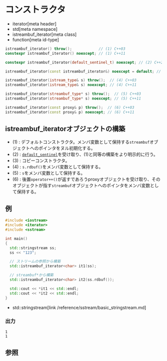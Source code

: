 # コンストラクタ
* iterator[meta header]
* std[meta namespace]
* istreambuf_iterator[meta class]
* function[meta id-type]

```cpp
istreambuf_iterator() throw();            // (1) C++03
constexpr istreambuf_iterator() noexcept; // (1) C++11

constexpr istreambuf_iterator(default_sentinel_t) noexcept; // (2) C++20

istreambuf_iterator(const istreambuf_iterator&) noexcept = default; // (3) C++11

istreambuf_iterator(istream_type& s) throw();  // (4) C++03
istreambuf_iterator(istream_type& s) noexcept; // (4) C++11

istreambuf_iterator(streambuf_type* s) throw();  // (5) C++03
istreambuf_iterator(streambuf_type* s) noexcept; // (5) C++11

istreambuf_iterator(const proxy& p) throw();  // (6) C++03
istreambuf_iterator(const proxy& p) noexcept; // (6) C++11
```

## istreambuf_iteratorオブジェクトの構築
- (1) : デフォルトコンストラクタ。メンバ変数として保持する`streambuf`オブジェクトへのポインタをヌル初期化する。
- (2) : [`default_sentinel`](/reference/iterator/default_sentinel_t.md)を受け取り、(1)と同等の構築をより明示的に行う。
- (3) : コピーコンストラクタ。
- (4) : `s.rdbuf()`をメンバ変数として保持する。
- (5) : `s`をメンバ変数として保持する。
- (6) : 後置`operator++()`が返すであろうproxyオブジェクトを受け取り、そのオブジェクトが指す`streambuf`オブジェクトへのポインタをメンバ変数として保持する。


## 例
```cpp example
#include <iostream>
#include <iterator>
#include <sstream>

int main()
{
  std::stringstream ss;
  ss << "123";

  // ストリームの参照から構築
  std::istreambuf_iterator<char> it1(ss);

  // streambuf*から構築
  std::istreambuf_iterator<char> it2(ss.rdbuf());

  std::cout << *it1 << std::endl;
  std::cout << *it2 << std::endl;
}
```
* std::stringstream[link /reference/sstream/basic_stringstream.md]

### 出力
```
1
1
```

## 参照
